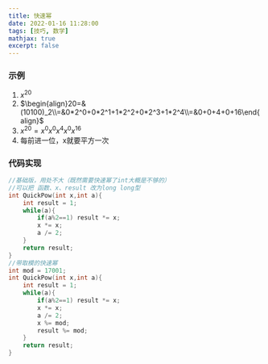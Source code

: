 ```yaml
---
title: 快速幂
date: 2022-01-16 11:28:00
tags: [技巧, 数学]
mathjax: true
excerpt: false
---
```




### 示例

1. $x^{20}$
2. $\begin{align}20=&(10100)_2\\=&0*2^0+0*2^1+1*2^2+0*2^3+1*2^4\\=&0+0+4+0+16\end{align}$
3. $x^{20}=x^0x^0x^4x^0x^{16}$
4. 每前进一位，x就要平方一次

### 代码实现

```cpp
//基础版，用处不大（既然需要快速幂了int大概是不够的）
//可以把 函数、x、result 改为long long型
int QuickPow(int x,int a){
	int result = 1;
	while(a){
		if(a%2==1) result *= x;
		x *= x;
		a /= 2;
	}
	return result;
}
//带取模的快速幂
int mod = 17001;
int QuickPow(int x,int a){
	int result = 1;
	while(a){
		if(a%2==1) result *= x;
		x *= x;
		a /= 2;
		x %= mod;
		result %= mod;
	}
	return result;
}
```
